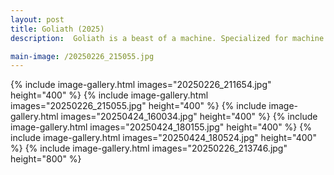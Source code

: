 ```yaml
---
layout: post
title: Goliath (2025)
description:  Goliath is a beast of a machine. Specialized for machine learning training and high performance computing, I built it from the ground up for training computer vision models and running local LLMs and VLMs. It boasts an industry standard server-grade Supermicro motherboard with an AMD EPYC 7052 32-core / 64-thread CPU, 256 GB of ECC DDR4 RAM, 5 TB of high speed NVME M.2 SSD storage, and an NVIDIA 3090 graphics card with 24GB of VRAM. Goliath can output a lot of heat and noise, so to keep it cool at quiet volumes I installed 4x 140mm inlet fans, 1x 140mm exhaust fan, and an AIO liquid cooler + radiator with 3x 120mm exhaust fans. It runs Ubuntu 24 and Windows 11 Pro and can be accessed remotely via remote desktop and a custom discord bot. It runs models like llama3, gemma3, gpt-oss, etc. usually hitting ~ >= 30 tokens/second in Ollama. From conception to final installations this project took about 3 months. The main delay was sourcing a GPU within my budget in the middle of the Nvidia 50 series launch window / tarrifs.

main-image: /20250226_215055.jpg
---
```


{% include image-gallery.html images="20250226_211654.jpg" height="400" %}
{% include image-gallery.html images="20250226_215055.jpg" height="400" %}
{% include image-gallery.html images="20250424_160034.jpg" height="400" %}
{% include image-gallery.html images="20250424_180155.jpg" height="400" %}
{% include image-gallery.html images="20250424_180524.jpg" height="400" %}
{% include image-gallery.html images="20250226_213746.jpg" height="800" %}

